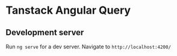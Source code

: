 # Tanstack Angular Query

## Development server

Run `ng serve` for a dev server. Navigate to `http://localhost:4200/`
